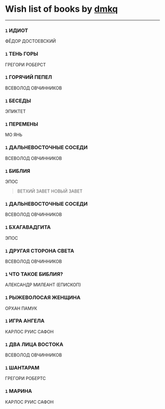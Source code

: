 # Wish list of books by [dmkq](https://www.facebook.com/app_scoped_user_id/1427317190926206/)
---

### `1` ИДИОТ
ФЁДОР ДОСТОЕВСКИЙ

### `1` ТЕНЬ ГОРЫ
ГРЕГОРИ РОБЕРСТ

### `1` ГОРЯЧИЙ ПЕПЕЛ
ВСЕВОЛОД ОВЧИННИКОВ

### `1` БЕСЕДЫ
ЭПИКТЕТ

### `1` ПЕРЕМЕНЫ
МО ЯНЬ

### `1` ДАЛЬНЕВОСТОЧНЫЕ СОСЕДИ
ВСЕВОЛОД ОВЧИННИКОВ

### `1` БИБЛИЯ
ЭПОС
> ВЕТХИЙ ЗАВЕТ
> НОВЫЙ ЗАВЕТ

### `1` ДАЛЬНЕВОСТОЧНЫЕ СОСЕДИ
ВСЕВОЛОД ОВЧИННИКОВ

### `1` БХАГАВАДГИТА
ЭПОС

### `1` ДРУГАЯ СТОРОНА СВЕТА
ВСЕВОЛОД ОВЧИННИКОВ

### `1` ЧТО ТАКОЕ БИБЛИЯ?
АЛЕКСАНДР МИЛЕАНТ (ЕПИСКОП)

### `1` РЫЖЕВОЛОСАЯ ЖЕНЩИНА
ОРХАН ПАМУК

### `1` ИГРА АНГЕЛА
КАРЛОС РУИС САФОН

### `1` ДВА ЛИЦА ВОСТОКА
ВСЕВОЛОД ОВЧИННИКОВ

### `1` ШАНТАРАМ
ГРЕГОРИ РОБЕРТС

### `1` МАРИНА
КАРЛОС РУИС САФОН

